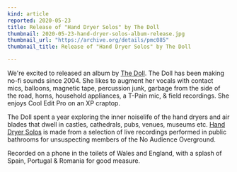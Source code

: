 ```yaml
---
kind: article
reported: 2020-05-23
title: Release of "Hand Dryer Solos" by The Doll
thumbnail: 2020-05-23-hand-dryer-solos-album-release.jpg
thumbnail_url: "https://archive.org/details/pmc085"
thumbnail_title: Release of "Hand Dryer Solos" by The Doll

---
```

We're excited to released an album by [The Doll](https://archive.org/details/postmoderncore?sort=-date&and[]=creator%3A%22the+doll%22). The Doll has been making no-fi sounds since 2004. She likes to augment her vocals with contact mics, balloons, magnetic tape, percussion junk, garbage from the side of the road, horns, household appliances, a T-Pain mic, & field recordings. She enjoys Cool Edit Pro on an XP craptop.

The Doll spent a year exploring the inner noiselife of the hand dryers and air blades that dwell in castles, cathedrals, pubs, venues, museums etc. [Hand Dryer Solos](https://archive.org/details/pmc085) is made from a selection of live recordings performed in public bathrooms for unsuspecting members of the No Audience Overground.

Recorded on a phone in the toilets of Wales and England, with a splash of Spain, Portugal & Romania for good measure.
